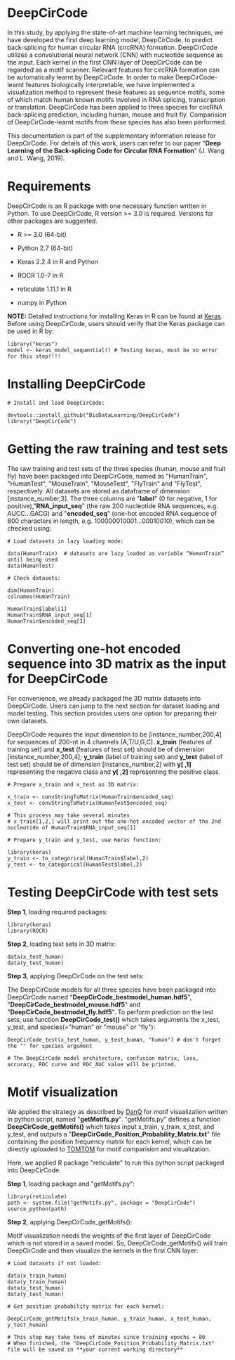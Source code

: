 # DeepCirCode 
In this study, by applying the state-of-art machine learning techniques, we have developed the first deep learning model, DeepCirCode, to predict back-splicing for human circular RNA (circRNA) formation. DeepCirCode utilizes a convolutional neural network (CNN) with nucleotide sequence as the input. Each kernel in the first CNN layer of DeepCirCode can be regarded as a motif scanner. Relevant features for circRNA formation can be automatically learnt by DeepCirCode. In order to make DeepCirCode-learnt features biologically interpretable, we have implemented a visualization method to represent these features as sequence motifs, some of which match human known motifs involved in RNA splicing, transcription or translation. DeepCirCode has been applied to three species for circRNA back-splicing prediction, including human, mouse and fruit fly. Comparision of DeepCirCode-learnt motifs from these species has also been performed.  

This documentation is part of the supplementary information release for DeepCirCode. For details of this work, users can refer to our paper "**Deep Learning of the Back-splicing Code for Circular RNA Formation**" (J. Wang  and L. Wang, 2019). 

# Requirements 
DeepCirCode is an R package with one necessary function written in Python. To use DeepCirCode, R version >= 3.0 is required. Versions for other packages are suggested. 

- R >= 3.0 (64-bit)

- Python 2.7 (64-bit)

- Keras 2.2.4 in R and Python

- ROCR 1.0-7 in R

- reticulate 1.11.1 in R

- numpy in Python

**NOTE:** Detailed instructions for installing Keras in R can be found at [Keras](https://keras.rstudio.com). Before using DeepCirCode, users should verify that the Keras package can be used in R by:

```
library("keras")
model <- keras_model_sequential() # Testing keras, must be no error for this step!!!!
```

# Installing DeepCirCode 
``` 
# Install and load DeepCirCode: 

devtools::install_github("BioDataLearning/DeepCirCode") 
library("DeepCirCode") 
``` 

# Getting the raw training and test sets 
The raw training and test sets of the three species (human, mouse and fruit fly) have been packaged into DeepCirCode, named as "HumanTrain", "HumanTest", "MouseTrain", "MouseTest", "FlyTrain" and "FlyTest", respectively. All datasets are stored as dataframe of dimension [instance_number,3]. The three columns are "**label**" (0 for negative, 1 for positive),"**RNA_input_seq**" (the raw 200 nucleotide RNA sequences, e.g. AUCC...GACG) and "**encoded_seq**" (one-hot encoded RNA sequence of 800 characters in length, e.g. 100000010001...00010010), which can be checked using: 

``` 
# Load datasets in lazy loading mode:

data(HumanTrain)  # datasets are lazy loaded as variable “HumanTrain” until being used
data(HumanTest) 

# Check datasets:

dim(HumanTrain) 
colnames(HumanTrain) 

HumanTrain$label[1] 
HumanTrain$RNA_input_seq[1] 
HumanTrain$encoded_seq[1] 
``` 

# Converting one-hot encoded sequence into 3D matrix as the input for DeepCirCode 
For convenience, we already packaged the 3D matrix datasets into DeepCirCode. Users can jump to the next section for dataset loading and model testing. This section provides users one option for preparing their own datasets.  

DeepCirCode requires the input dimension to be [instance_number,200,4] for sequences of 200-nt in 4 channels (A,T/U,G,C). **x_train** (features of training set) and **x_test** (features of test set) should be of dimension [instance_number,200,4]; **y_train** (label of training set) and **y_test** (label of test set) should be of dimension [instance_number,2] with **y[ ,1]** representing the negative class and **y[ ,2]** representing the positive class. 

``` 
# Prepare x_train and x_test as 3D matrix:

x_train <- convStringToMatrix(HumanTrain$encoded_seq) 
x_test <- convStringToMatrix(HumanTest$encoded_seq) 

# This process may take several minutes
# x_train[1,2,] will print out the one-hot encoded vector of the 2nd nucleotide of HumanTrain$RNA_input_seq[1] 
``` 

``` 
# Prepare y_train and y_test, use Keras function: 

library(keras) 
y_train <- to_categorical(HumanTrain$label,2) 
y_test <- to_categorical(HumanTest$label,2) 
``` 

# Testing DeepCirCode with test sets 
**Step 1**, loading required packages: 

``` 
library(keras) 
library(ROCR) 
``` 
**Step 2**, loading test sets in 3D matrix: 
  
```  
data(x_test_human)
data(y_test_human) 
``` 
**Step 3**, applying DeepCirCode on the test sets: 

The DeepCirCode models for all three species have been packaged into DeepCirCode named "**DeepCirCode_bestmodel_human.hdf5**", "**DeepCirCode_bestmodel_mouse.hdf5**" and "**DeepCirCode_bestmodel_fly.hdf5**". To perform prediction on the test sets, use function **DeepCirCode_test()** which takes arguments the x_test, y_test, and species(="human" or "mouse" or "fly"): 

``` 
DeepCirCode_test(x_test_human, y_test_human, "human") # don't forget the "" for species argument 

# The DeepCirCode model architecture, confusion matrix, loss, accuracy, ROC curve and ROC_AUC value will be printed. 
``` 

# Motif visualization 
We applied the strategy as described by [DanQ](https://github.com/uci-cbcl/DanQ/issues/9) for motif visualization written in python script, named "**getMotifs.py**". "getMotifs.py" defines a function **DeepCirCode_getMotifs()** which takes input x_train, y_train, x_test, and y_test, and outputs a "**DeepCirCode_Position_Probability_Matrix.txt**" file containing the position frequency matrix for each kernel, which can be directly uploaded to [TOMTOM](http://meme-suite.org/tools/tomtom) for motif comparision and visualization. 

Here, we applied R package "reticulate" to run this python script packaged into DeepCirCode. 

**Step 1**, loading package and "getMotifs.py": 

``` 
library(reticulate) 
path <- system.file("getMotifs.py", package = "DeepCirCode")
source_python(path) 
``` 
**Step 2**, applying DeepCirCode_getMotifs(): 

Motif visualization needs the weights of the first layer of DeepCirCode which is not stored in a saved model. So, DeepCirCode_getMotifs() will train DeepCirCode and then visualize the kernels in the first CNN layer:

``` 
# Load datasets if not loaded: 

data(x_train_human) 
data(y_train_human) 
data(x_test_human) 
data(y_test_human) 
```

```
# Get position probability matrix for each kernel: 

DeepCirCode_getMotifs(x_train_human, y_train_human, x_test_human, y_test_human) 

# This step may take tens of minutes since training epochs = 80
# When finished, the "DeepCirCode_Position_Probability_Matrix.txt" file will be saved in **your current working directory** 
``` 









